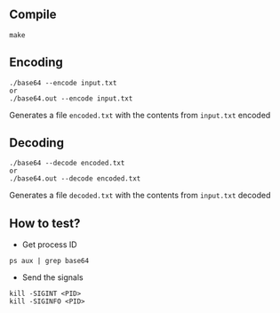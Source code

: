 
Compile
--------
```
make
```

Encoding
--------
```
./base64 --encode input.txt 
or
./base64.out --encode input.txt 
```
Generates a file `encoded.txt` with the contents from `input.txt` encoded

Decoding
--------
```
./base64 --decode encoded.txt
or
./base64.out --decode encoded.txt
```
Generates a file `decoded.txt` with the contents from `input.txt` decoded

How to test?
------------
- Get process ID
```
ps aux | grep base64
```

- Send the signals
```
kill -SIGINT <PID>
kill -SIGINFO <PID>
```